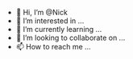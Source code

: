 - 👋 Hi, I’m @Nick
- 👀 I’m interested in ...
- 🌱 I’m currently learning ...
- 💞️ I’m looking to collaborate on ...
- 📫 How to reach me ...

<!---
Nickostick/Nickostick is a ✨ special ✨ repository because its `README.md` (this file) appears on your GitHub profile.
You can click the Preview link to take a look at your changes.
--->

